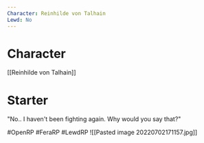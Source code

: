 ```yaml
---
Character: Reinhilde von Talhain
Lewd: No
---
```

# Character
[[Reinhilde von Talhain]]

# Starter
"No.. I haven't been fighting again. Why would you say that?"

#OpenRP #FeraRP #LewdRP 
![[Pasted image 20220702171157.jpg]]